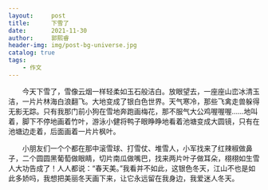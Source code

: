 ```yaml
---
layout:     post
title:      下雪了
date:       2021-11-30
author:     郭熙睿
header-img: img/post-bg-universe.jpg
catalog: true
tags:
    - 作文
---
```

　　今天下雪了，雪像云烟一样轻柔如玉石般洁白。放眼望去，一座座山峦冰清玉洁，一片片林海白浪翻飞。大地变成了银白色世界。天气寒冷，那些飞禽走兽躲得无影无踪。只有我那门前小狗在雪地奔跑画梅花，那不服气大公鸡喔喔喔……地叫着，脚下不停地画着竹叶，游泳小健将鸭子眼睁睁地看着池塘变成大圆镜，只有在池塘边走着，后面画着一片片枫叶。

　　小朋友们一个个都在那中滚雪球、打雪仗、堆雪人，小军找来了红辣椒做鼻子，二个圆圆黑葡萄做眼睛，切片南瓜做嘴巴，找来两片叶子做耳朵，栩栩如生雪人大功告成了！人人都说：“春天美。”我看并不如此，这银色冬天，江山不也是如此多娇吗，我想把美丽冬天画下来，让它永远留在我身边，我爱迷人冬天。
